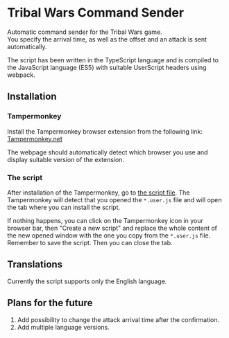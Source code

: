 # Tribal Wars Command Sender

Automatic command sender for the Tribal Wars game.  
You specify the arrival time, as well as the offset and an attack is sent automatically.

The script has been written in the TypeScript language and is compiled to the JavaScript language (ES5) with suitable UserScript headers using webpack.

## Installation

### Tampermonkey

Install the Tampermonkey browser extension from the following link:  
[Tampermonkey.net](https://www.tampermonkey.net/)

The webpage should automatically detect which browser you use and display suitable version of the extension.

### The script

After installation of the Tampermonkey, go to [the script file](https://raw.githubusercontent.com/sz3lbi/tw-command-sender/master/userscript/tw-command-sender.user.js). The Tampermonkey will detect that you opened the `*.user.js` file and will open the tab where you can install the script.

If nothing happens, you can click on the Tampermonkey icon in your browser bar, then "Create a new script" and replace the whole content of the new opened window with the one you copy from the `*.user.js` file.  
Remember to save the script. Then you can close the tab.

## Translations

Currently the script supports only the English language.

## Plans for the future

1. Add possibility to change the attack arrival time after the confirmation.
2. Add multiple language versions.
